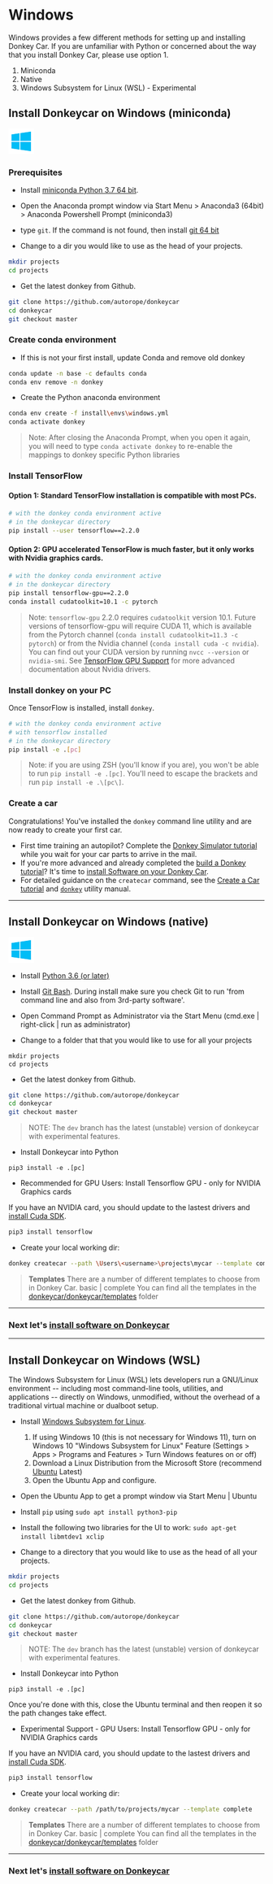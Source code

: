 # Windows

Windows provides a few different methods for setting up and installing Donkey Car. If you are unfamiliar with Python or concerned about the way that you install Donkey Car, please use option 1.

1. Miniconda
2. Native
3. Windows Subsystem for Linux (WSL) - Experimental

## Install Donkeycar on Windows (miniconda)

![donkey](/assets/logos/windows_logo.png)

### Prerequisites

* Install [miniconda Python 3.7 64 bit](https://conda.io/miniconda.html).

* Open the Anaconda prompt window via Start Menu > Anaconda3 (64bit) > Anaconda Powershell Prompt (miniconda3)

* type `git`. If the command is not found, then install [git 64 bit](https://git-scm.com/download/win)

* Change to a dir you would like to use as the head of your projects.

```bash
mkdir projects
cd projects
```

* Get the latest donkey from Github.

```bash
git clone https://github.com/autorope/donkeycar
cd donkeycar
git checkout master
```

### Create conda environment

* If this is not your first install, update Conda and remove old donkey

```bash
conda update -n base -c defaults conda
conda env remove -n donkey
```

* Create the Python anaconda environment

```bash
conda env create -f install\envs\windows.yml
conda activate donkey
```

> Note: After closing the Anaconda Prompt, when you open it again, you will need to 
> type ```conda activate donkey``` to re-enable the mappings to donkey specific 
> Python libraries

### Install TensorFlow

#### Option 1: Standard TensorFlow installation is compatible with most PCs.

```bash
# with the donkey conda environment active
# in the donkeycar directory
pip install --user tensorflow==2.2.0
```
#### Option 2: GPU accelerated TensorFlow is much faster, but it only works with Nvidia graphics cards.

```bash
# with the donkey conda environment active
# in the donkeycar directory
pip install tensorflow-gpu==2.2.0
conda install cudatoolkit=10.1 -c pytorch
```

> Note: `tensorflow-gpu` 2.2.0 requires `cudatoolkit` version 10.1. Future versions of tensorflow-gpu will require CUDA 11, which is available from the Pytorch channel (`conda install cudatoolkit=11.3 -c pytorch`) or from the Nvidia channel (`conda install cuda -c nvidia`). You can find out your CUDA version by running `nvcc --version` or `nvidia-smi`. See [TensorFlow GPU Support](https://www.tensorflow.org/install/gpu#windows_setup) for more advanced documentation about Nvidia drivers.

### Install donkey on your PC

Once TensorFlow is installed, install `donkey`.

```bash
# with the donkey conda environment active
# with tensorflow installed
# in the donkeycar directory
pip install -e .[pc]
```

> Note: if you are using ZSH (you'll know if you are), you won't be able to run `pip install -e .[pc]`. You'll need to escape the brackets and run `pip install -e .\[pc\]`.

### Create a car

Congratulations! You've installed the `donkey` command line utility and are now ready to create your first car.

* First time training an autopilot? Complete the [Donkey Simulator tutorial](/docs/guide/simulator.md) while you wait for your car parts to arrive in the mail.
* If you're more advanced and already completed the [build a Donkey tutorial](/docs/guide/build_hardware.md)? It's time to [install Software on your Donkey Car](/docs/guide/install_software/#step-2-install-software-on-donkeycar).
* For detailed guidance on the `createcar` command, see the [Create a Car tutorial](/docs/guide/create_application.md) and [`donkey`](/docs/guide/utility/donkey.md) utility manual.

---

## Install Donkeycar on Windows (native)

![donkey](/assets/logos/windows_logo.png)

* Install [Python 3.6 (or later)](https://www.python.org/downloads/)

* Install [Git Bash](https://gitforwindows.org/).  During install make sure you check Git to run 'from command line and also from 3rd-party software'.

* Open Command Prompt as Administrator via the Start Menu (cmd.exe | right-click | run as administrator)

* Change to a folder that that you would like to use for all your projects

```shell
mkdir projects
cd projects
```

* Get the latest donkey from Github.

```bash
git clone https://github.com/autorope/donkeycar
cd donkeycar
git checkout master
```

> NOTE:  The `dev` branch has the latest (unstable) version of donkeycar with experimental features.

* Install Donkeycar into Python

```
pip3 install -e .[pc]
```

* Recommended for GPU Users: Install Tensorflow GPU - only for NVIDIA Graphics cards

If you have an NVIDIA card, you should update to the lastest drivers and [install Cuda SDK](https://www.tensorflow.org/install/gpu#windows_setup). 

```bash
pip3 install tensorflow
```

* Create your local working dir:

```bash
donkey createcar --path \Users\<username>\projects\mycar --template complete
```

> **Templates**
>  There are a number of different templates to choose from in Donkey Car.
>  basic | complete
>  You can find all the templates in the [donkeycar/donkeycar/templates](https://github.com/autorope/donkeycar/tree/dev/donkeycar/templates) folder

---
### Next let's [install software on Donkeycar](/guide/install_software/#step-2-install-software-on-donkeycar)
---


## Install Donkeycar on Windows (WSL)

The Windows Subsystem for Linux (WSL) lets developers run a GNU/Linux environment -- including most command-line tools, utilities, and applications -- directly on Windows, unmodified, without the overhead of a traditional virtual machine or dualboot setup.

* Install [Windows Subsystem for Linux](https://docs.microsoft.com/en-us/windows/wsl/install-win10).
  1.  If using Windows 10 (this is not necessary for Windows 11), turn on Windows 10 "Windows Subsystem for Linux" Feature (Settings > Apps > Programs and Features > Turn Windows features on or off)
  2.  Download a Linux Distribution from the Microsoft Store (recommend [Ubuntu](https://www.microsoft.com/en-us/p/ubuntu/9nblggh4msv6?activetab=pivot:overviewtab) Latest)
  3.  Open the Ubuntu App and configure.

* Open the Ubuntu App to get a prompt window via Start Menu | Ubuntu

* Install `pip` using `sudo apt install python3-pip`

* Install the following two libraries for the UI to work: `sudo apt-get install libmtdev1 xclip`

* Change to a directory that you would like to use as the head of all your projects.

```bash
mkdir projects
cd projects
```

* Get the latest donkey from Github.

```bash
git clone https://github.com/autorope/donkeycar
cd donkeycar
git checkout master
```

> NOTE:  The `dev` branch has the latest (unstable) version of donkeycar with experimental features.

* Install Donkeycar into Python

```
pip3 install -e .[pc]
```

Once you're done with this, close the Ubuntu terminal and then reopen it so the path changes take effect.

* Experimental Support - GPU Users: Install Tensorflow GPU - only for NVIDIA Graphics cards

If you have an NVIDIA card, you should update to the lastest drivers and [install Cuda SDK](https://www.tensorflow.org/install/gpu#windows_setup). 

```bash
pip3 install tensorflow
```

* Create your local working dir:

```bash
donkey createcar --path /path/to/projects/mycar --template complete
```

> **Templates**
>  There are a number of different templates to choose from in Donkey Car.
>  basic | complete
>  You can find all the templates in the [donkeycar/donkeycar/templates](https://github.com/autorope/donkeycar/tree/dev/donkeycar/templates) folder

---
### Next let's [install software on Donkeycar](/guide/install_software/#step-2-install-software-on-donkeycar)

